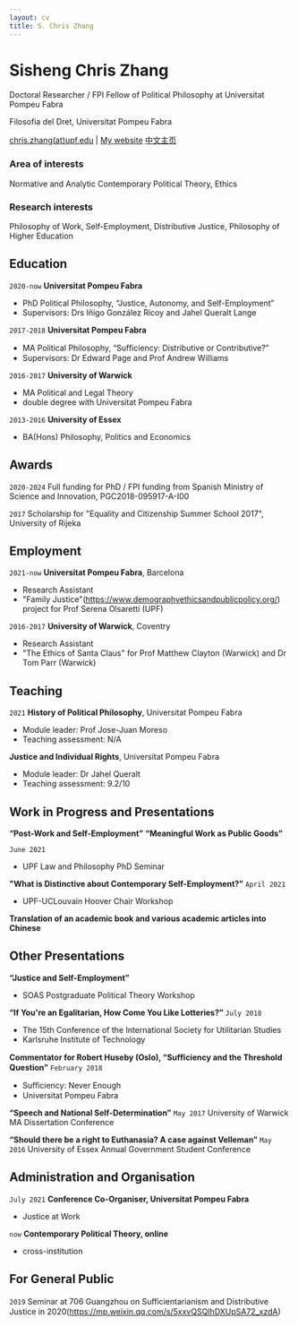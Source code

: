 ```yaml
---
layout: cv
title: S. Chris Zhang 
---
```

# Sisheng Chris Zhang

Doctoral Researcher / FPI Fellow of Political Philosophy at Universitat Pompeu Fabra

Filosofia del Dret, Universitat Pompeu Fabra

<div id="webaddress">
<a href="mailto:chris.zhangATupf.edug">chris.zhang(at)upf.edu</a>
| <a href="http://czhang.uk">My website</a>
  <a href="http://sishengzhang.com">中文主页</a> 
</div>


<!--
## Currently

Standing on the shoulders of giants
-->

### Area of interests 

Normative and Analytic Contemporary Political Theory, Ethics

### Research interests

Philosophy of Work, Self-Employment, Distributive Justice, Philosophy of Higher Education

## Education

`2020-now`
__Universitat Pompeu Fabra__

- PhD Political Philosophy, “Justice, Autonomy, and Self-Employment”
- Supervisors: Drs Iñigo González Ricoy and Jahel Queralt Lange

`2017-2018`
__Universitat Pompeu Fabra__

- MA Political Philosophy, “Suﬃciency: Distributive or Contributive?”
- Supervisors: Dr Edward Page and Prof Andrew Williams

`2016-2017`
__University of Warwick__

- MA Political and Legal Theory
- double degree with Universitat Pompeu Fabra

`2013-2016`
__University of Essex__

- BA(Hons) Philosophy, Politics and Economics


## Awards

`2020-2024`
Full funding for PhD / FPI funding from Spanish Ministry of Science and Innovation, PGC2018-095917-A-I00

`2017`
Scholarship for "Equality and Citizenship Summer School 2017", University of Rijeka 

<!--
## Publications

 A list is also available [online](http://scholar.google.co.uk/citations?user=LTOTl0YAAAAJ)

### Journals

`1669`
Newton Sir I, De analysi per æquationes numero terminorum infinitas. 

`1669`
Lectiones opticæ.

etc. etc. etc.

### Patents

`2012`
Infinitesimal calculus for solutions to physics problems, [SMBC](http://www.techdirt.com/articles/20121011/09312820678/if-patents-had-been-around-time-newton.shtml) patent 001

-->

## Employment

`2021-now`
__Universitat Pompeu Fabra__, Barcelona

- Research Assistant
- "Family Justice"(https://www.demographyethicsandpublicpolicy.org/) project for Prof Serena Olsaretti (UPF)

`2016-2017`
__University of Warwick__, Coventry

- Research Assistant
- "The Ethics of Santa Claus" for Prof Matthew Clayton (Warwick) and Dr Tom Parr (Warwick)



## Teaching
`2021`
__History of Political Philosophy__, Universitat Pompeu Fabra
- Module leader: Prof Jose-Juan Moreso
- Teaching assessment: N/A

__Justice and Individual Rights__, Universitat Pompeu Fabra
- Module leader: Dr Jahel Queralt
- Teaching assessment: 9.2/10

## Work in Progress and Presentations
__“Post-Work and Self-Employment”__
__“Meaningful Work as Public Goods”__

`June 2021`
- UPF Law and Philosophy PhD Seminar

__"What is Distinctive about Contemporary Self-Employment?”__
`April 2021`
- UPF-UCLouvain Hoover Chair Workshop


__Translation of an academic book and various academic articles into Chinese__


## Other Presentations
__“Justice and Self-Employment”__
- SOAS Postgraduate Political Theory Workshop


__“If You're an Egalitarian, How Come You Like Lotteries?”__
`July 2018`
- The 15th Conference of the International Society for Utilitarian Studies
- Karlsruhe Institute of Technology

__Commentator for Robert Huseby (Oslo), “Suﬃciency and the Threshold Question”__
`February 2018`
- Suﬃciency: Never Enough
- Universitat Pompeu Fabra

__“Speech and National Self-Determination”__
`May 2017`
University of Warwick MA Dissertation Conference

__“Should there be a right to Euthanasia? A case against Velleman”__
`May 2016`
University of Essex Annual Government Student Conference

## Administration and Organisation
`July 2021`
__Conference Co-Organiser, Universitat Pompeu Fabra__
- Justice at Work

`now`
__Contemporary Political Theory, online__
- cross-institution


## For General Public
`2019`
Seminar at 706 Guangzhou on Suﬃcientarianism and Distributive Justice in 2020(https://mp.weixin.qq.com/s/5xxvQSQIhDXUpSA72_xzdA)


<!-- ### Footer

Last updated: Sunday, 30 January 2022 -->


